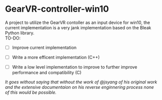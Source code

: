 # GearVR-controller-win10
A project to utilize the GearVR contoller as an input device for win10, the current implementation is a very jank implementation based on the Bleak Python library.  
TO-DO:
- [ ] Improve current implementation
- [ ] Write a more efficent implementation (C++)
- [ ] Write a low level implementation to improve to further improve performance and compatibility (C)
  
  
  
  
  
  
*It goes without saying that without the work of @jsyang of his original work and the extensive documentaion on his reverse enginnering process none of this would be possible.*
